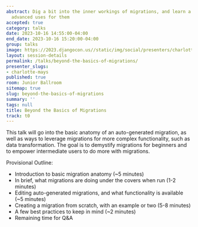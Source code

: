 ```yaml
---
abstract: Dig a bit into the inner workings of migrations, and learn a bit about more
  advanced uses for them
accepted: true
category: talks
date: 2023-10-16 14:55:00-04:00
end_date: 2023-10-16 15:20:00-04:00
group: talks
image: https://2023.djangocon.us//static/img/social/presenters/charlotte-mays.png
layout: session-details
permalink: /talks/beyond-the-basics-of-migrations/
presenter_slugs:
- charlotte-mays
published: true
room: Junior Ballroom
sitemap: true
slug: beyond-the-basics-of-migrations
summary: ''
tags: null
title: Beyond the Basics of Migrations
track: t0
---
```


This talk will go into the basic anatomy of an auto-generated migration, as well as ways to leverage migrations for more complex functionality, such as data transformation. The goal is to demystify migrations for beginners and to empower intermediate users to do more with migrations.

Provisional Outline:
- Introduction to basic migration anatomy (~5 minutes)
- In brief, what migrations are doing under the covers when run (1-2 minutes)
- Editing auto-generated migrations, and what functionality is available (~5 minutes)
- Creating a migration from scratch, with an example or two (5-8 minutes)
- A few best practices to keep in mind (~2 minutes)
- Remaining time for Q&A
